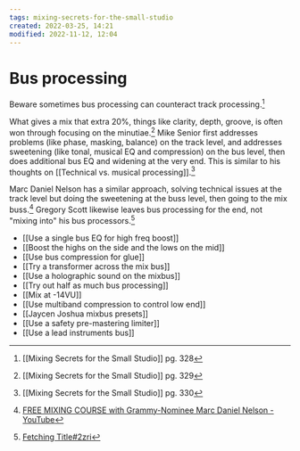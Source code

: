```yaml
---
tags: mixing-secrets-for-the-small-studio 
created: 2022-03-25, 14:21
modified: 2022-11-12, 12:04
---
```


# Bus processing
Beware sometimes bus processing can counteract track processing.[^1]

What gives a mix that extra 20%, things like clarity, depth, groove, is often won through focusing on the minutiae.[^2] Mike Senior first addresses problems (like phase, masking, balance) on the track level, and addresses sweetening (like tonal, musical EQ and compression) on the bus level, then does additional bus EQ and widening at the very end. This is similar to his thoughts on [[Technical vs. musical processing]].[^3]

Marc Daniel Nelson has a similar approach, solving technical issues at the track level but doing the sweetening at the buss level, then going to the mix buss.[^4] Gregory Scott likewise leaves bus processing for the end, not "mixing into" his bus processors.[^5]

- [[Use a single bus EQ for high freq boost]]
- [[Boost the highs on the side and the lows on the mid]]
- [[Use bus compression for glue]]
- [[Try a transformer across the mix bus]]
- [[Use a holographic sound on the mixbus]]
- [[Try out half as much bus processing]]
- [[Mix at -14VU]]
- [[Use multiband compression to control low end]]
- [[Jaycen Joshua mixbus presets]]
- [[Use a safety pre-mastering limiter]]
- [[Use a lead instruments bus]]

[^1]: [[Mixing Secrets for the Small Studio]] pg. 328
[^2]: [[Mixing Secrets for the Small Studio]] pg. 329
[^3]: [[Mixing Secrets for the Small Studio]] pg. 330
[^4]: [FREE MIXING COURSE with Grammy-Nominee Marc Daniel Nelson - YouTube](https://www.youtube.com/watch?v=ZMAv5yPe_Fo)
[^5]: [Fetching Title#2zri](https://youtu.be/iDztr22VRO0)